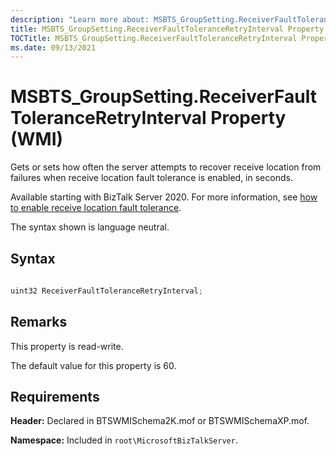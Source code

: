 ```yaml
---
description: "Learn more about: MSBTS_GroupSetting.ReceiverFaultToleranceRetryInterval Property (WMI)"
title: MSBTS_GroupSetting.ReceiverFaultToleranceRetryInterval Property (WMI)
TOCTitle: MSBTS_GroupSetting.ReceiverFaultToleranceRetryInterval Property (WMI)
ms.date: 09/13/2021
---
```


# MSBTS\_GroupSetting.ReceiverFaultToleranceRetryInterval Property (WMI)

 

Gets or sets how often the server attempts to recover receive location from failures when receive location fault tolerance is enabled, in seconds.

Available starting with BizTalk Server 2020. For more information, see [how to enable receive location fault tolerance](/biztalk/core/how-to-enable-receive-location-fault-tolerance).

The syntax shown is language neutral.

## Syntax

```C#
  
uint32 ReceiverFaultToleranceRetryInterval;  
```

## Remarks

This property is read-write.

The default value for this property is 60.

## Requirements

**Header:** Declared in BTSWMISchema2K.mof or BTSWMISchemaXP.mof.

**Namespace:** Included in `root\MicrosoftBizTalkServer`.
